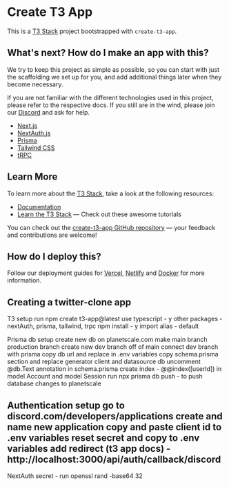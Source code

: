 # Create T3 App

This is a [T3 Stack](https://create.t3.gg/) project bootstrapped with `create-t3-app`.

## What's next? How do I make an app with this?

We try to keep this project as simple as possible, so you can start with just the scaffolding we set up for you, and add additional things later when they become necessary.

If you are not familiar with the different technologies used in this project, please refer to the respective docs. If you still are in the wind, please join our [Discord](https://t3.gg/discord) and ask for help.

- [Next.js](https://nextjs.org)
- [NextAuth.js](https://next-auth.js.org)
- [Prisma](https://prisma.io)
- [Tailwind CSS](https://tailwindcss.com)
- [tRPC](https://trpc.io)

## Learn More

To learn more about the [T3 Stack](https://create.t3.gg/), take a look at the following resources:

- [Documentation](https://create.t3.gg/)
- [Learn the T3 Stack](https://create.t3.gg/en/faq#what-learning-resources-are-currently-available) — Check out these awesome tutorials

You can check out the [create-t3-app GitHub repository](https://github.com/t3-oss/create-t3-app) — your feedback and contributions are welcome!

## How do I deploy this?

Follow our deployment guides for [Vercel](https://create.t3.gg/en/deployment/vercel), [Netlify](https://create.t3.gg/en/deployment/netlify) and [Docker](https://create.t3.gg/en/deployment/docker) for more information.



## Creating a twitter-clone app
T3 setup 
run npm create t3-app@latest
use typescript - y
other packages - nextAuth, prisma, tailwind, trpc
npm install - y
import alias - default

Prisma db setup
create new db on planetscale.com
make main branch production branch
create new dev branch off of main
connect dev branch with prisma
copy db url and replace in .env variables
copy schema.prisma section and replace generator client and datasource db
uncomment @db.Text annotation in schema.prisma
create index - @@index([userId]) in model Account and model Session
run npx prisma db push - to push database changes to planetscale

Authentication setup
go to discord.com/developers/applications
create and name new application
copy and paste client id to .env variables
reset secret and copy to .env variables
add redirect (t3 app docs) - http://localhost:3000/api/auth/callback/discord
-----------------------------------------------
NextAuth secret - run openssl rand -base64 32